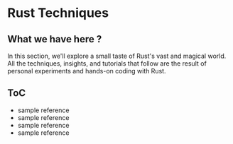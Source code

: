 # Rust Techniques

## What we have here ? 

In this section, we'll explore a small taste of Rust's vast and magical world. All the techniques, insights, and tutorials that follow are the result of personal experiments and hands-on coding with Rust.


## ToC

- sample reference
- sample reference
- sample reference
- sample reference